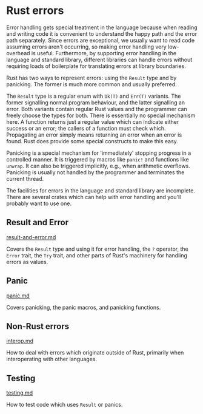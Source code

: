 # Rust errors

Error handling gets special treatment in the language because when reading and writing code it is convenient to understand the happy path and the error path separately. Since errors are exceptional, we usually want to read code assuming errors aren't occurring, so making error handling very low-overhead is useful. Furthermore, by supporting error handling in the language and standard library, different libraries can handle errors without requiring loads of boilerplate for translating errors at library boundaries.

Rust has two ways to represent errors: using the `Result` type and by panicking. The former is much more common and usually preferred.

The `Result` type is a regular enum with `Ok(T)` and `Err(T)` variants. The former signalling normal program behaviour, and the latter signalling an error. Both variants contain regular Rust values and the programmer can freely choose the types for both. There is essentially no special mechanism here. A function returns just a regular value which can indicate either success or an error; the callers of a function must check which. Propagating an error simply means returning an error when an error is found. Rust does provide some special constructs to make this easy.

Panicking is a special mechanism for 'immediately' stopping progress in a controlled manner. It is triggered by macros like `panic!` and functions like `unwrap`. It can also be triggered implicitly, e.g., when arithmetic overflows. Panicking is usually not handled by the programmer and terminates the current thread.

The facilities for errors in the language and standard library are incomplete. There are several crates which can help with error handling and you'll probably want to use one.

## Result and Error

[result-and-error.md](result-and-error.md)

Covers the `Result` type and using it for error handling, the `?` operator, the `Error` trait, the `Try` trait, and other parts of Rust's machinery for handling errors as values.

## Panic

[panic.md](panic.md)

Covers panicking, the panic macros, and panicking functions.

## Non-Rust errors

[interop.md](interop.md)

How to deal with errors which originate outside of Rust, primarily when interoperating with other languages.

## Testing

[testing.md](testing.md)

How to test code which uses `Result` or panics.
